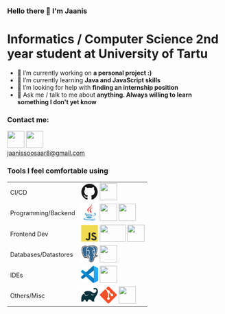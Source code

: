 ### Hello there 👋 I'm Jaanis

# Informatics / Computer Science 2nd year student at University of Tartu

- 🔭 I’m currently working on __a personal project :)__
- 🌱 I’m currently learning __Java and JavaScript skills__
- 🤔 I’m looking for help with __finding an internship position__
- 💬 Ask me / talk to me about __anything. Always willing to learn something I don't yet know__


### Contact me:

<a href="https://www.linkedin.com/in/jaanissoosaar/"><img src="https://www.vectorlogo.zone/logos/linkedin/linkedin-icon.svg" width="40" height="40"/></a>
<a href="https://mail.google.com/"><img src="https://cdn.iconscout.com/icon/free/png-256/free-gmail-2981844-2476484.png?f=webp" width="40" height="40"/></a> <br>
jaanissoosaar8@gmail.com

### Tools I feel comfortable using

<table>
    <tr>
        <td>CI/CD</td>
        <td>
            <a href="https://en.wikipedia.org/wiki/GitHub" target="blank" alt="GitHub"><img src="https://github.com/devicons/devicon/blob/v2.13.0/icons/github/github-original.svg" width="40" height="40"/></a>
            <a href="https://en.wikipedia.org/wiki/Bitbucket" target="blank" alt="BitBucket"><img src="https://cdn4.iconfinder.com/data/icons/logos-and-brands/512/44_Bitbucket_logo_logos-512.png" width="40" height="40"/></a>
        </td>
    </tr>
<!--    <tr>
        <td>SysOps</td>
        <td>
            <a href=""><img src="https://github.com/devicons/devicon/blob/v2.13.0/icons/docker/docker-original.svg" width="40" height="40"/></a>
            <a href=""><img src="https://github.com/devicons/devicon/blob/v2.13.0/icons/kubernetes/kubernetes-plain.svg" width="40" height="40"/></a>
            <a href=""><img src="https://github.com/devicons/devicon/blob/v2.13.0/icons/linux/linux-original.svg" width="40" height="40"/></a>
            <a href=""><img src="https://github.com/devicons/devicon/blob/v2.13.0/icons/unix/unix-original.svg" width="40" height="40"/></a>
            <a href=""><img src="https://github.com/devicons/devicon/blob/v2.13.0/icons/ubuntu/ubuntu-plain.svg" width="40" height="40"/></a>
            <a href=""><img src="https://github.com/devicons/devicon/blob/v2.13.0/icons/bash/bash-original.svg" width="40" height="40"/></a>
        </td>
    </tr> -->
    <tr>
        <td>Programming/Backend</td>
        <td>
            <a href="https://en.wikipedia.org/wiki/Java_(programming_language)" target="blank" alt="Java"><img src="https://github.com/devicons/devicon/blob/v2.13.0/icons/java/java-original.svg" width="40" height="40"/></a>
            <a href="https://en.wikipedia.org/wiki/Python_(programming_language)" target="blank" alt="Python"><img src="https://upload.wikimedia.org/wikipedia/commons/thumb/c/c3/Python-logo-notext.svg/1869px-Python-logo-notext.svg.png" width="40" height="40"/></a>
            <a href="https://en.wikipedia.org/wiki/C%2B%2B" target="blank" alt="C++"><img src="https://raw.githubusercontent.com/isocpp/logos/master/cpp_logo.png" width="40" height="40"/></a>
        </td>
    </tr>
    <tr>
        <td>Frontend Dev</td>
        <td>
            <a href="https://en.wikipedia.org/wiki/JavaScript" target="blank" alt="JavaScript"><img src="https://github.com/devicons/devicon/blob/v2.13.0/icons/javascript/javascript-original.svg" width="40" height="40"/></a>
            <a href="https://en.wikipedia.org/wiki/Node.js" target="blank" alt="NodeJS"><img src="https://upload.wikimedia.org/wikipedia/commons/thumb/d/d9/Node.js_logo.svg/1024px-Node.js_logo.svg.png" width="60" height="40"/></a>
            <a href="https://en.wikipedia.org/wiki/Vue.js" target="blank" alt="VueJS"><img src="https://upload.wikimedia.org/wikipedia/commons/thumb/9/95/Vue.js_Logo_2.svg/1184px-Vue.js_Logo_2.svg.png" width="40" height="40"/></a>
        </td>
    </tr>
    <tr>
        <td>Databases/Datastores</td>
        <td>
            <a href="https://en.wikipedia.org/wiki/PostgreSQL" target="blank" alt="PostgreSQL"><img src="https://github.com/devicons/devicon/blob/v2.13.0/icons/postgresql/postgresql-original.svg" width="40" height="40"/></a>
            <a href="https://en.wikipedia.org/wiki/HSQLDB" target="blank" alt="HSQLDB"><img src="https://img.stackshare.io/service/6958/yQ4763oZ_400x400.jpg" width="40" height="40"/> </a>
        </td>
    </tr>
    <tr>
        <td>IDEs</td>
        <td>
            <a href="https://en.wikipedia.org/wiki/Visual_Studio_Code" target="_blank" alt="VSCode"><img src="https://github.com/devicons/devicon/blob/v2.13.0/icons/vscode/vscode-original.svg" width="40" height="40"/></a>
            <a href="https://en.wikipedia.org/wiki/IntelliJ_IDEA" target="_blank" alt="IntelliJ"><img src="https://upload.wikimedia.org/wikipedia/commons/thumb/9/9c/IntelliJ_IDEA_Icon.svg/2048px-IntelliJ_IDEA_Icon.svg.png" width="40" height="40"/></a>
        </td>
    </tr>
    <tr>
        <td>Others/Misc</td>
        <td>
            <a href="https://en.wikipedia.org/wiki/Gradle" target="blank" alt="Gradle"><img src="https://github.com/devicons/devicon/blob/v2.13.0/icons/gradle/gradle-plain.svg" width="40" height="40"/></a>
            <a href="https://en.wikipedia.org/wiki/Git" target="blank" alt="Git"><img src="https://github.com/devicons/devicon/blob/v2.13.0/icons/git/git-original.svg" width="40" height="40"/></a>
            <a href="https://en.wikipedia.org/wiki/Jira_(software)" target="blank" alt="JIRA"><img src="https://cdn4.iconfinder.com/data/icons/logos-and-brands/512/44_Bitbucket_logo_logos-512.png" width="40" height="40"/></a>
<!--        
            <a href="" target="_blank" alt="" ><img src="https://www.vectorlogo.zone/logos/getpostman/getpostman-icon.svg" width="40" height="40"/></a>
        -->
        </td>
    </tr>
</table>
